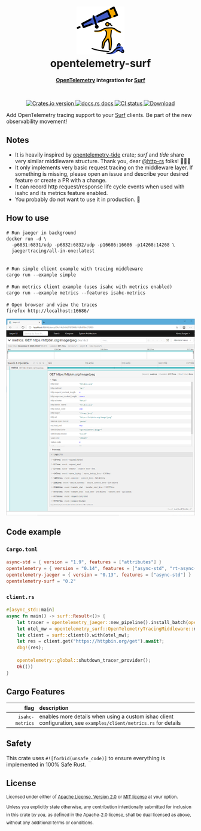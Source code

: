 <h1 align="center"><img src="https://raw.githubusercontent.com/asaaki/opentelemetry-surf/main/.assets/opentelemetry-surf-logo.svg" width=128 height=128><br>opentelemetry-surf</h1>
<div align="center"><strong>

[OpenTelemetry] integration for [Surf]

</strong></div><br />

<div align="center">
  <!-- Crates version -->
  <a href="https://crates.io/crates/opentelemetry-surf">
    <img src="https://img.shields.io/crates/v/opentelemetry-surf.svg?style=flat-square"
    alt="Crates.io version" />
  </a>
  <!-- docs.rs -->
  <a href="https://docs.rs/opentelemetry-surf">
    <img src="https://img.shields.io/badge/docs.rs-latest-blue.svg?style=flat-square"
      alt="docs.rs docs" />
    <!-- <img src="https://docs.rs/opentelemetry-surf/badge.svg"
      alt="docs.rs docs" /> -->
  </a>
  <!-- CI -->
  <a href="https://crates.io/crates/opentelemetry-surf">
    <img src="https://img.shields.io/github/workflow/status/asaaki/opentelemetry-surf/CI/main?style=flat-square"
      alt="CI status" />
  </a>
  <!-- Downloads -->
  <a href="https://crates.io/crates/opentelemetry-surf">
    <img src="https://img.shields.io/crates/d/opentelemetry-surf.svg?style=flat-square"
      alt="Download" />
  </a>
</div>

Add OpenTelemetry tracing support to your [Surf] clients.
Be part of the new observability movement!

## Notes

* It is heavily inspired by [opentelemetry-tide] crate; _surf_ and _tide_ share very similar middleware structure.
  Thank you, dear [@http-rs] folks! 🙇🏻‍♂️
* It only implements very basic request tracing on the middleware layer.
  If something is missing, please open an issue and describe your desired feature or create a PR with a change.
* It can record http request/response life cycle events when used with isahc and its metrics feature enabled.
* You probably do not want to use it in production. 🤷

## How to use

```shell
# Run jaeger in background
docker run -d \
  -p6831:6831/udp -p6832:6832/udp -p16686:16686 -p14268:14268 \
  jaegertracing/all-in-one:latest


# Run simple client example with tracing middleware
cargo run --example simple

# Run metrics client example (uses isahc with metrics enabled)
cargo run --example metrics --features isahc-metrics

# Open browser and view the traces
firefox http://localhost:16686/
```

![example jaeger trace](https://raw.githubusercontent.com/asaaki/opentelemetry-surf/main/.assets/jaeger-trace.png)

## Code example

### `Cargo.toml`

```toml
async-std = { version = "1.9", features = ["attributes"] }
opentelemetry = { version = "0.14", features = ["async-std", "rt-async-std"] }
opentelemetry-jaeger = { version = "0.13", features = ["async-std"] }
opentelemetry-surf = "0.2"
```

### `client.rs`

```rust
#[async_std::main]
async fn main() -> surf::Result<()> {
    let tracer = opentelemetry_jaeger::new_pipeline().install_batch(opentelemetry::runtime::AsyncStd)?;
    let otel_mw = opentelemetry_surf::OpenTelemetryTracingMiddleware::new(tracer);
    let client = surf::client().with(otel_mw);
    let res = client.get("https://httpbin.org/get").await?;
    dbg!(res);

    opentelemetry::global::shutdown_tracer_provider();
    Ok(())
}
```

## Cargo Features

|            flag | description |
| --------------: | :---------- |
| `isahc-metrics` | enables more details when using a custom ishac client configuration, see `examples/client/metrics.rs` for details |

## Safety

This crate uses ``#![forbid(unsafe_code)]`` to ensure everything is implemented in 100% Safe Rust.

<!-- links -->
[Surf]: https://crates.io/crates/surf
[opentelemetry-tide]: https://crates.io/crates/opentelemetry-tide
[@http-rs]: https://github.com/http-rs

## License

<sup>
Licensed under either of <a href="LICENSE-APACHE">Apache License, Version
2.0</a> or <a href="LICENSE-MIT">MIT license</a> at your option.
</sup>

<br/>

<sub>
Unless you explicitly state otherwise, any contribution intentionally submitted
for inclusion in this crate by you, as defined in the Apache-2.0 license, shall
be dual licensed as above, without any additional terms or conditions.
</sub>



<!-- links -->
[OpenTelemetry]: https://crates.io/crates/opentelemetry
[Surf]: https://crates.io/crates/surf
